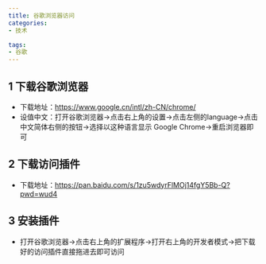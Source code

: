 ```yaml
---
title: 谷歌浏览器访问
categories: 
- 技术

tags:
- 谷歌
---
```


## 1 下载谷歌浏览器

- 下载地址：https://www.google.cn/intl/zh-CN/chrome/
- 设值中文：打开谷歌浏览器→点击右上角的设置→点击左侧的language→点击中文简体右侧的按钮→选择以这种语言显示 Google Chrome→重启浏览器即可
## 2 下载访问插件

- 下载地址：https://pan.baidu.com/s/1zu5wdyrFlMOj14fgY5Bb-Q?pwd=wud4 

## 3 安装插件

- 打开谷歌浏览器→点击右上角的扩展程序→打开右上角的开发者模式→把下载好的访问插件直接拖进去即可访问



